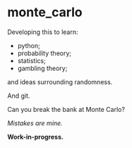 # monte_carlo
Developing this to learn:
* python;
* probability theory;
* statistics;
* gambling theory;

and ideas surrounding randomness.

And git.

Can you break the bank at Monte Carlo?

*Mistakes are mine.*

**Work-in-progress.**
